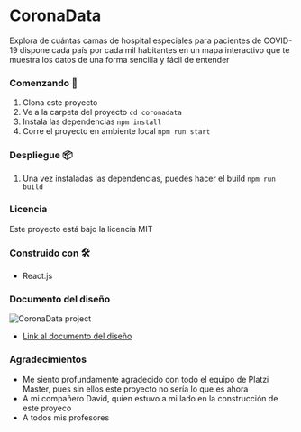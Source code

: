 # CoronaData

Explora de cuántas camas de hospital especiales para pacientes de COVID-19 dispone cada país por cada mil habitantes en un mapa interactivo que te muestra los datos de una forma sencilla y fácil de entender

### Comenzando 🚀

1. Clona este proyecto
2. Ve a la carpeta del proyecto `cd coronadata`
3. Instala las dependencias `npm install`
4. Corre el proyecto en ambiente local `npm run start`

### Despliegue 📦

1. Una vez instaladas las dependencias, puedes hacer el build `npm run build`

### Licencia
Este proyecto está bajo la licencia MIT

### Construido con 🛠

- React.js

### Documento del diseño
![CoronaData project](https://assets-juanjosemayorga-website.s3.amazonaws.com/projects/corona-data-info.png)
- [Link al documento del diseño](https://xd.adobe.com/view/786fc76f-6d11-461e-bc77-1a16e3701332-2d3c/?fullscreen)

### Agradecimientos

- Me siento profundamente agradecido con todo el equipo de Platzi Master, pues sin ellos este proyecto no sería lo que es ahora
- A mi compañero David, quien estuvo a mi lado en la construcción de este proyeco
- A todos mis profesores
